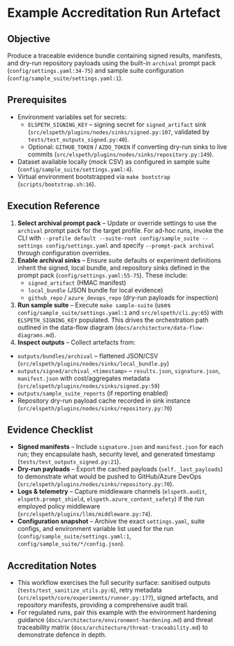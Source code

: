 # Example Accreditation Run Artefact

## Objective

Produce a traceable evidence bundle containing signed results, manifests, and dry-run repository payloads using the built-in `archival` prompt pack (`config/settings.yaml:34-75`) and sample suite configuration (`config/sample_suite/settings.yaml:1`).

## Prerequisites

- Environment variables set for secrets:
  - `ELSPETH_SIGNING_KEY` – signing secret for `signed_artifact` sink (`src/elspeth/plugins/nodes/sinks/signed.py:107`, validated by `tests/test_outputs_signed.py:40`).
  - Optional: `GITHUB_TOKEN` / `AZDO_TOKEN` if converting dry-run sinks to live commits (`src/elspeth/plugins/nodes/sinks/repository.py:149`).
- Dataset available locally (mock CSV) as configured in sample suite (`config/sample_suite/settings.yaml:4`).
- Virtual environment bootstrapped via `make bootstrap` (`scripts/bootstrap.sh:16`).

## Execution Reference

1. **Select archival prompt pack** – Update or override settings to use the `archival` prompt pack for the target profile. For ad-hoc runs, invoke the CLI with `--profile default --suite-root config/sample_suite --settings config/settings.yaml` and specify `--prompt-pack archival` through configuration overrides.
2. **Enable archival sinks** – Ensure suite defaults or experiment definitions inherit the signed, local bundle, and repository sinks defined in the prompt pack (`config/settings.yaml:55-75`). These include:
   - `signed_artifact` (HMAC manifest)
   - `local_bundle` (JSON bundle for local evidence)
   - `github_repo` / `azure_devops_repo` (dry-run payloads for inspection)
3. **Run sample suite** – Execute `make sample-suite` (uses `config/sample_suite/settings.yaml:1` and `src/elspeth/cli.py:65`) with `ELSPETH_SIGNING_KEY` populated. This drives the orchestration path outlined in the data-flow diagram (`docs/architecture/data-flow-diagrams.md`).
4. **Inspect outputs** – Collect artefacts from:
  - `outputs/bundles/archival` – flattened JSON/CSV (`src/elspeth/plugins/nodes/sinks/local_bundle.py`)
  - `outputs/signed/archival_<timestamp>` – `results.json`, `signature.json`, `manifest.json` with cost/aggregates metadata (`src/elspeth/plugins/nodes/sinks/signed.py:59`)
   - `outputs/sample_suite_reports` (if reporting enabled)
  - Repository dry-run payload cache recorded in sink instance (`src/elspeth/plugins/nodes/sinks/repository.py:70`)

## Evidence Checklist

- **Signed manifests** – Include `signature.json` and `manifest.json` for each run; they encapsulate hash, security level, and generated timestamp (`tests/test_outputs_signed.py:21`).
- **Dry-run payloads** – Export the cached payloads (`self._last_payloads`) to demonstrate what would be pushed to GitHub/Azure DevOps (`src/elspeth/plugins/nodes/sinks/repository.py:70`).
- **Logs & telemetry** – Capture middleware channels (`elspeth.audit`, `elspeth.prompt_shield`, `elspeth.azure_content_safety`) if the run employed policy middleware (`src/elspeth/plugins/llms/middleware.py:74`).
- **Configuration snapshot** – Archive the exact `settings.yaml`, suite configs, and environment variable list used for the run (`config/sample_suite/settings.yaml:1`, `config/sample_suite/*/config.json`).

## Accreditation Notes

- This workflow exercises the full security surface: sanitised outputs (`tests/test_sanitize_utils.py:6`), retry metadata (`src/elspeth/core/experiments/runner.py:177`), signed artefacts, and repository manifests, providing a comprehensive audit trail.
- For regulated runs, pair this example with the environment hardening guidance (`docs/architecture/environment-hardening.md`) and threat traceability matrix (`docs/architecture/threat-traceability.md`) to demonstrate defence in depth.
